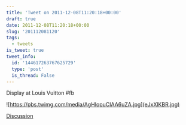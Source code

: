 ```yaml
---
title: 'Tweet on 2011-12-08T11:20:18+00:00'
draft: true
date: 2011-12-08T11:20:18+00:00
slug: '201112081120'
tags:
  - tweets
is_tweet: true
tweet_info:
  id: '144617263767625729'
  type: 'post'
  is_thread: False
---
```




Display at Louis Vuitton #fb 

![https://pbs.twimg.com/media/AgHIopuCIAA6uZA.jpg](eJxXlKBR.jpg)

[Discussion](https://x.com/sytelus/status/144617263767625729)
